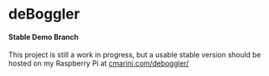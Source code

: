 # deBoggler
#### Stable Demo Branch
This project is still a work in progress, but a usable stable version should be hosted on my Raspberry Pi at 
[cmarini.com/deboggler/](http://cmarini.com/deboggler/)
